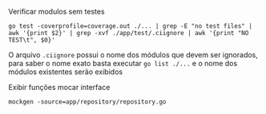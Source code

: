 Verificar modulos sem testes

`go test -coverprofile=coverage.out ./... | grep -E "no test files" | awk '{print $2}' | grep -xvf ./app/test/.ciignore | awk '{print "NO TEST\t", $0}'`

O arquivo `.ciignore` possui o nome dos módulos que devem ser ignorados, para saber o nome exato basta executar `go list ./...` e o nome dos módulos existentes serão exibidos

Exibir funções mocar interface

`mockgen -source=app/repository/repository.go`
